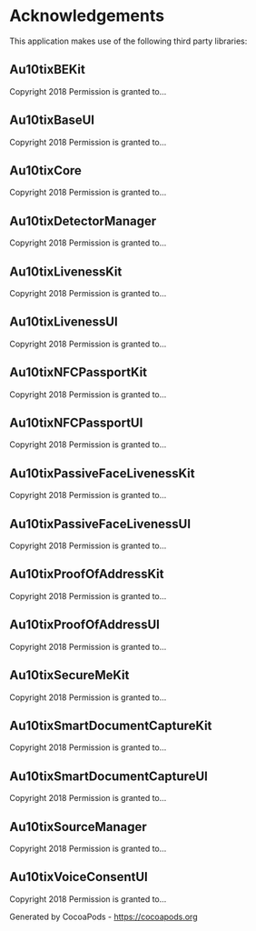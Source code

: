 # Acknowledgements
This application makes use of the following third party libraries:

## Au10tixBEKit

Copyright 2018
Permission is granted to...


## Au10tixBaseUI

Copyright 2018
Permission is granted to...


## Au10tixCore

Copyright 2018
Permission is granted to...


## Au10tixDetectorManager

Copyright 2018
Permission is granted to...


## Au10tixLivenessKit

Copyright 2018
Permission is granted to...


## Au10tixLivenessUI

Copyright 2018
Permission is granted to...


## Au10tixNFCPassportKit

Copyright 2018
Permission is granted to...


## Au10tixNFCPassportUI

Copyright 2018
Permission is granted to...


## Au10tixPassiveFaceLivenessKit

Copyright 2018
Permission is granted to...


## Au10tixPassiveFaceLivenessUI

Copyright 2018
Permission is granted to...


## Au10tixProofOfAddressKit

Copyright 2018
Permission is granted to...


## Au10tixProofOfAddressUI

Copyright 2018
Permission is granted to...


## Au10tixSecureMeKit

Copyright 2018
Permission is granted to...


## Au10tixSmartDocumentCaptureKit

Copyright 2018
Permission is granted to...


## Au10tixSmartDocumentCaptureUI

Copyright 2018
Permission is granted to...


## Au10tixSourceManager

Copyright 2018
Permission is granted to...


## Au10tixVoiceConsentUI

Copyright 2018
Permission is granted to...

Generated by CocoaPods - https://cocoapods.org
